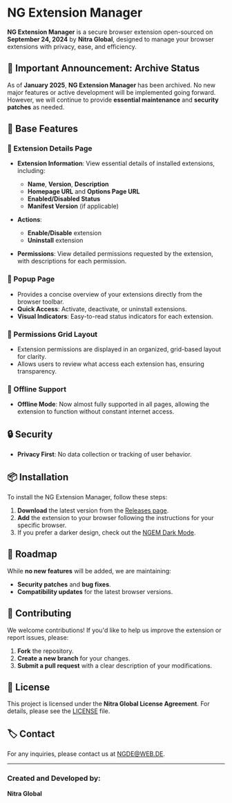 # NG Extension Manager

**NG Extension Manager** is a secure browser extension open-sourced on **September 24, 2024** by **Nitra Global**, designed to manage your browser extensions with privacy, ease, and efficiency. 

## 🛑 **Important Announcement**: Archive Status

As of **January 2025**, **NG Extension Manager** has been archived. No new major features or active development will be implemented going forward. However, we will continue to provide **essential maintenance** and **security patches** as needed.

## 🚀 Base Features

### 🔹 Extension Details Page
- **Extension Information**: View essential details of installed extensions, including:
  - **Name**, **Version**, **Description**
  - **Homepage URL** and **Options Page URL**
  - **Enabled/Disabled Status**
  - **Manifest Version** (if applicable)

- **Actions**:
  - **Enable/Disable** extension
  - **Uninstall** extension

- **Permissions**: View detailed permissions requested by the extension, with descriptions for each permission.

### 🔹 Popup Page
- Provides a concise overview of your extensions directly from the browser toolbar.
- **Quick Access**: Activate, deactivate, or uninstall extensions.
- **Visual Indicators**: Easy-to-read status indicators for each extension.

### 🔹 Permissions Grid Layout
- Extension permissions are displayed in an organized, grid-based layout for clarity.
- Allows users to review what access each extension has, ensuring transparency.

### 🔹 Offline Support
- **Offline Mode**: Now almost fully supported in all pages, allowing the extension to function without constant internet access.

## 🔒 Security
- **Privacy First**: No data collection or tracking of user behavior.

## 📦 Installation

To install the NG Extension Manager, follow these steps:

1. **Download** the latest version from the [Releases page](https://github.com/Nitra-Global/NG-Extension-Manager/releases).
2. **Add** the extension to your browser following the instructions for your specific browser.
3. If you prefer a darker design, check out the [NGEM Dark Mode](https://github.com/Nitra-Global/NGEM-Dark-Mode).

## 📄 Roadmap
While **no new features** will be added, we are maintaining:
- **Security patches** and **bug fixes**.
- **Compatibility updates** for the latest browser versions.

## 🤝 Contributing

We welcome contributions! If you'd like to help us improve the extension or report issues, please:

1. **Fork** the repository.
2. **Create a new branch** for your changes.
3. **Submit a pull request** with a clear description of your modifications.

## 📄 License
This project is licensed under the **Nitra Global License Agreement**. For details, please see the [LICENSE](License) file.

## 🏷️ Contact
For any inquiries, please contact us at [NGDE@WEB.DE](mailto:NGDE@WEB.DE).

---

### Created and Developed by:
**Nitra Global**
